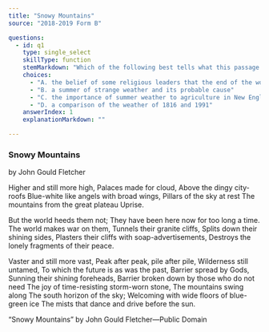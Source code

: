 ```yaml
---
title: "Snowy Mountains"
source: "2018-2019 Form B"

questions:
  - id: q1
    type: single_select
    skillType: function
    stemMarkdown: "Which of the following best tells what this passage is about?"
    choices:
      - "A. the belief of some religious leaders that the end of the world was coming in 1816"
      - "B. a summer of strange weather and its probable cause"
      - "C. the importance of summer weather to agriculture in New England"
      - "D. a comparison of the weather of 1816 and 1991"
    answerIndex: 1
    explanationMarkdown: ""

---
```


### Snowy Mountains

by John Gould Fletcher

Higher and still more high,
Palaces made for cloud,
Above the dingy city-roofs
Blue-white like angels with broad wings,
Pillars of the sky at rest
The mountains from the great plateau
Uprise.

But the world heeds them not;
They have been here now for too long a time.
The world makes war on them,
Tunnels their granite cliffs,
Splits down their shining sides,
Plasters their cliffs with soap-advertisements,
Destroys the lonely fragments of their peace.

Vaster and still more vast,
Peak after peak, pile after pile,
Wilderness still untamed,
To which the future is as was the past,
Barrier spread by Gods,
Sunning their shining foreheads,
Barrier broken down by those who do not need
The joy of time-resisting storm-worn stone,
The mountains swing along
The south horizon of the sky;
Welcoming with wide floors of blue-green ice
The mists that dance and drive before the sun.

“Snowy Mountains” by John Gould Fletcher—Public Domain